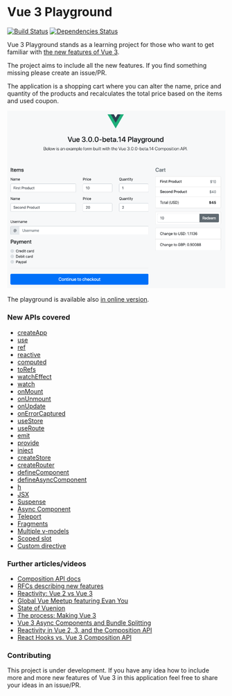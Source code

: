 # Vue 3 Playground

[![Build Status](https://travis-ci.com/blacksonic/vue-3-playground.svg?branch=master)](https://travis-ci.com/blacksonic/vue-3-playground)
[![Dependencies Status](https://david-dm.org/blacksonic/vue-3-playground/status.svg)](https://david-dm.org/blacksonic/vue-3-playground)

Vue 3 Playground stands as a learning project for those who want to get familiar with [the new features of Vue 3](https://composition-api.vuejs.org/).

The project aims to include all the new features. If you find something missing please create an issue/PR.

The application is a shopping cart where you can alter the name, price and quantity of the products and
recalculates the total price based on the items and used coupon.

![Vue 3 Playground](./images/screenshot.png "Vue 3 Playground")

The playground is available also [in online version](https://codesandbox.io/s/github/blacksonic/vue-3-playground).

### New APIs covered

- [createApp](https://github.com/blacksonic/vue-3-playground/blob/master/src/main.js)
- [use](https://github.com/blacksonic/vue-3-playground/blob/master/src/main.js)
- [ref](https://github.com/blacksonic/vue-3-playground/blob/master/src/hooks.js)
- [reactive](https://github.com/blacksonic/vue-3-playground/blob/master/src/hooks.js)
- [computed](https://github.com/blacksonic/vue-3-playground/blob/master/src/hooks.js)
- [toRefs](https://github.com/blacksonic/vue-3-playground/blob/master/src/components/Cart.vue)
- [watchEffect](https://github.com/blacksonic/vue-3-playground/blob/master/src/components/Cart.vue)
- [watch](https://github.com/blacksonic/vue-3-playground/blob/master/src/components/Cart.vue)
- [onMount](https://github.com/blacksonic/vue-3-playground/blob/master/src/components/Cart.vue)
- [onUnmount](https://github.com/blacksonic/vue-3-playground/blob/master/src/components/Cart.vue)
- [onUpdate](https://github.com/blacksonic/vue-3-playground/blob/master/src/components/Cart.vue)
- [onErrorCaptured](https://github.com/blacksonic/vue-3-playground/blob/master/src/components/Cart.vue)
- [useStore](https://github.com/blacksonic/vue-3-playground/blob/master/src/App.vue)
- [useRoute](https://github.com/blacksonic/vue-3-playground/blob/master/src/components/Checkout.vue)
- [emit](https://github.com/blacksonic/vue-3-playground/blob/master/src/components/Coupon.vue)
- [provide](https://github.com/blacksonic/vue-3-playground/blob/master/src/version.js)
- [inject](https://github.com/blacksonic/vue-3-playground/blob/master/src/version.js)
- [createStore](https://github.com/blacksonic/vue-3-playground/blob/master/src/store.js)
- [createRouter](https://github.com/blacksonic/vue-3-playground/blob/master/src/router.js)
- [defineComponent](https://github.com/blacksonic/vue-3-playground/blob/master/src/components/Payment.jsx)
- [defineAsyncComponent](https://github.com/blacksonic/vue-3-playground/blob/master/src/components/AsyncPayment.js)
- [h](https://github.com/blacksonic/vue-3-playground/blob/master/src/components/Spinner.js)
- [JSX](https://github.com/blacksonic/vue-3-playground/blob/master/src/components/Payment.jsx)
- [Suspense](https://github.com/blacksonic/vue-3-playground/blob/master/src/components/Cart.vue)
- [Async Component](https://github.com/blacksonic/vue-3-playground/blob/master/src/components/Exchange.vue)
- [Teleport](https://github.com/blacksonic/vue-3-playground/blob/master/src/components/Header.vue)
- [Fragments](https://github.com/blacksonic/vue-3-playground/blob/master/src/App.vue)
- [Multiple v-models](https://github.com/blacksonic/vue-3-playground/blob/master/src/components/Cart.vue)
- [Scoped slot](https://github.com/blacksonic/vue-3-playground/blob/master/src/components/Cart.vue)
- [Custom directive](https://github.com/blacksonic/vue-3-playground/blob/master/src/at-sign.js)

### Further articles/videos

- [Composition API docs](https://composition-api.vuejs.org/)
- [RFCs describing new features](https://github.com/vuejs/rfcs)
- [Reactivity: Vue 2 vs Vue 3](https://www.vuemastery.com/blog/Reactivity-Vue2-vs-Vue3/)
- [Global Vue Meetup featuring Evan You](https://www.youtube.com/watch?v=Nk3cC7xNfkk)
- [State of Vuenion](https://www.vuemastery.com/conferences/vueconf-us-2020/state-of-the-vuenion/)
- [The process: Making Vue 3](https://increment.com/frontend/making-vue-3/)
- [Vue 3 Async Components and Bundle Splitting](https://lmiller1990.github.io/electic/posts/20200503_vue_3_async_components_and_bundle_splitting.html)
- [Reactivity in Vue 2, 3, and the Composition API](https://vuejsdevelopers.com/2017/03/05/vue-js-reactivity/)
- [React Hooks vs. Vue 3 Composition API](https://academy.esveo.com/en/blog/Yr)

### Contributing

This project is under development. If you have any idea how to include more and more new features of Vue 3 in this application feel free to share your ideas in an issue/PR.

